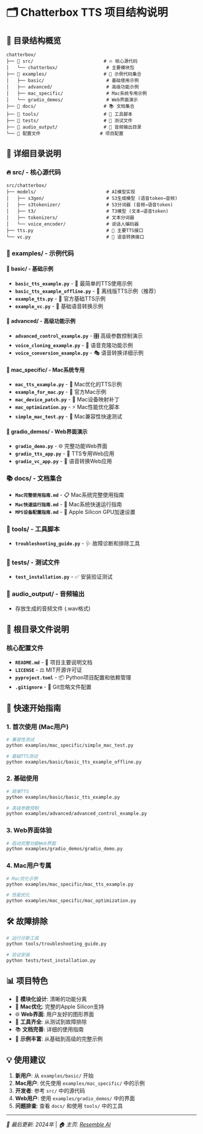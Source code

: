 # 🗂️ Chatterbox TTS 项目结构说明

## 📁 目录结构概览

```
chatterbox/
├── 📂 src/                          # 🔥 核心源代码
│   └── chatterbox/                  # 主要模块包
├── 📂 examples/                     # 🎯 示例代码集合
│   ├── basic/                       # 基础使用示例
│   ├── advanced/                    # 高级功能示例
│   ├── mac_specific/                # Mac系统专用示例
│   └── gradio_demos/                # Web界面演示
├── 📂 docs/                         # 📚 文档集合
├── 📂 tools/                        # 🔧 工具脚本
├── 📂 tests/                        # 🧪 测试文件
├── 📂 audio_output/                 # 🎵 音频输出目录
└── 📄 配置文件                      # 项目配置

```

## 📂 详细目录说明

### 🔥 src/ - 核心源代码
```
src/chatterbox/
├── models/                          # AI模型实现
│   ├── s3gen/                       # S3生成模型 (语音token→音频)
│   ├── s3tokenizer/                 # S3分词器 (音频→语音token)
│   ├── t3/                          # T3模型 (文本→语音token)
│   ├── tokenizers/                  # 文本分词器
│   └── voice_encoder/               # 说话人编码器
├── tts.py                           # 🎤 主要TTS接口
└── vc.py                            # 🔄 语音转换接口
```

### 🎯 examples/ - 示例代码

#### 📁 basic/ - 基础示例
- **`basic_tts_example.py`** - 🎤 最简单的TTS使用示例
- **`basic_tts_example_offline.py`** - 💾 离线版TTS示例（推荐）
- **`example_tts.py`** - 🎵 官方基础TTS示例
- **`example_vc.py`** - 🔄 基础语音转换示例

#### 📁 advanced/ - 高级功能示例
- **`advanced_control_example.py`** - 🎛️ 高级参数控制演示
- **`voice_cloning_example.py`** - 👤 语音克隆功能示例
- **`voice_conversion_example.py`** - 🎭 语音转换详细示例

#### 📁 mac_specific/ - Mac系统专用
- **`mac_tts_example.py`** - 🍎 Mac优化的TTS示例
- **`example_for_mac.py`** - 🍎 官方Mac示例
- **`mac_device_patch.py`** - 🔧 Mac设备映射补丁
- **`mac_optimization.py`** - ⚡ Mac性能优化脚本
- **`simple_mac_test.py`** - 🧪 Mac兼容性快速测试

#### 📁 gradio_demos/ - Web界面演示
- **`gradio_demo.py`** - 🌐 完整功能Web界面
- **`gradio_tts_app.py`** - 🎤 TTS专用Web应用
- **`gradio_vc_app.py`** - 🔄 语音转换Web应用

### 📚 docs/ - 文档集合
- **`Mac完整使用指南.md`** - 📋 Mac系统完整使用指南
- **`Mac快速运行指南.md`** - 🚀 Mac系统快速运行指南
- **`MPS设备配置指南.md`** - 🍎 Apple Silicon GPU加速设置

### 🔧 tools/ - 工具脚本
- **`troubleshooting_guide.py`** - 🩺 故障诊断和排除工具

### 🧪 tests/ - 测试文件
- **`test_installation.py`** - ✅ 安装验证测试

### 🎵 audio_output/ - 音频输出
- 存放生成的音频文件 (.wav格式)

## 📄 根目录文件说明

### 核心配置文件
- **`README.md`** - 📖 项目主要说明文档
- **`LICENSE`** - ⚖️ MIT开源许可证
- **`pyproject.toml`** - 📦 Python项目配置和依赖管理
- **`.gitignore`** - 🚫 Git忽略文件配置

## 🚀 快速开始指南

### 1. 首次使用 (Mac用户)
```bash
# 兼容性测试
python examples/mac_specific/simple_mac_test.py

# 基础TTS测试
python examples/basic/basic_tts_example_offline.py
```

### 2. 基础使用
```bash
# 简单TTS
python examples/basic/basic_tts_example.py

# 高级参数控制
python examples/advanced/advanced_control_example.py
```

### 3. Web界面体验
```bash
# 启动完整功能Web界面
python examples/gradio_demos/gradio_demo.py
```

### 4. Mac用户专属
```bash
# Mac优化示例
python examples/mac_specific/mac_tts_example.py

# 性能优化
python examples/mac_specific/mac_optimization.py
```

## 🛠️ 故障排除

```bash
# 运行诊断工具
python tools/troubleshooting_guide.py

# 验证安装
python tests/test_installation.py
```

## 📊 项目特色

- 🎯 **模块化设计**: 清晰的功能分离
- 🍎 **Mac优化**: 完整的Apple Silicon支持
- 🌐 **Web界面**: 用户友好的图形界面
- 🔧 **工具齐全**: 从测试到故障排除
- 📚 **文档完善**: 详细的使用指南
- 🎵 **示例丰富**: 从基础到高级的完整示例

## 💡 使用建议

1. **新用户**: 从 `examples/basic/` 开始
2. **Mac用户**: 优先使用 `examples/mac_specific/` 中的示例
3. **开发者**: 参考 `src/` 中的源代码
4. **Web用户**: 使用 `examples/gradio_demos/` 中的界面
5. **问题排查**: 查看 `docs/` 和使用 `tools/` 中的工具

---
*📝 最后更新: 2024年* | *🏠 主页: [Resemble AI](https://resemble.ai)* 